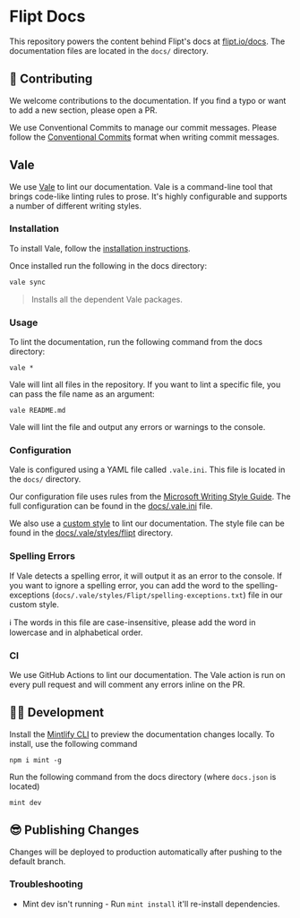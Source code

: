 # Flipt Docs

This repository powers the content behind Flipt's docs at [flipt.io/docs](https://www.flipt.io/docs). The documentation files are located in the `docs/` directory.

## 📝 Contributing

We welcome contributions to the documentation. If you find a typo or want to add a new section, please open a PR.

We use Conventional Commits to manage our commit messages. Please follow the [Conventional Commits](https://www.conventionalcommits.org/en/v1.0.0/) format when writing commit messages.

## Vale

We use [Vale](https://vale.sh) to lint our documentation. Vale is a command-line tool that brings code-like linting rules to prose. It's highly configurable and supports a number of different writing styles.

### Installation

To install Vale, follow the [installation instructions](https://vale.sh/docs/vale-cli/installation/).

Once installed run the following in the docs directory:

```sh
vale sync
```

> Installs all the dependent Vale packages.

### Usage

To lint the documentation, run the following command from the docs directory:

```shell
vale *
```

Vale will lint all files in the repository. If you want to lint a specific file, you can pass the file name as an argument:

```shell
vale README.md
```

Vale will lint the file and output any errors or warnings to the console.

### Configuration

Vale is configured using a YAML file called `.vale.ini`. This file is located in the `docs/` directory.

Our configuration file uses rules from the [Microsoft Writing Style Guide](https://docs.microsoft.com/en-us/style-guide/welcome/). The full configuration can be found in the [docs/.vale.ini](docs/.vale.ini) file.

We also use a [custom style](https://docs.errata.ai/vale/styles) to lint our documentation. The style file can be found in the [docs/.vale/styles/flipt](docs/.vale/styles/flipt) directory.

### Spelling Errors

If Vale detects a spelling error, it will output it as an error to the console. If you want to ignore a spelling error, you can add the word to the spelling-exceptions (`docs/.vale/styles/Flipt/spelling-exceptions.txt`) file in our custom style.

ℹ The words in this file are case-insensitive, please add the word in lowercase and in alphabetical order.

### CI

We use GitHub Actions to lint our documentation. The Vale action is run on every pull request and will comment any errors inline on the PR.

## 👩‍💻 Development

Install the [Mintlify CLI](https://mintlify.com/docs/installation) to preview the documentation changes locally. To install, use the following command

```shell
npm i mint -g
```

Run the following command from the docs directory (where `docs.json` is located)

```shell
mint dev
```

## 😎 Publishing Changes

Changes will be deployed to production automatically after pushing to the default branch.

### Troubleshooting

- Mint dev isn't running - Run `mint install` it'll re-install dependencies.

